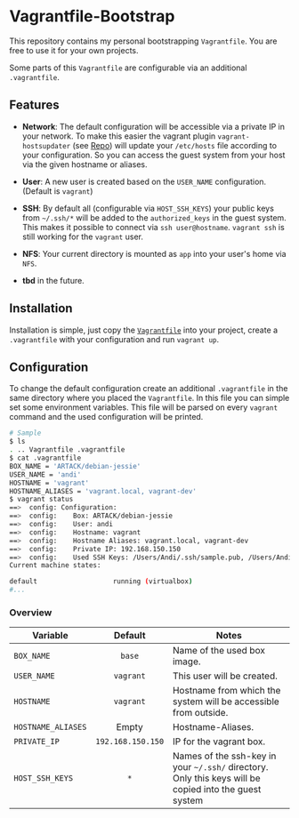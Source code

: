 # Vagrantfile-Bootstrap

This repository contains my personal bootstrapping `Vagrantfile`. You are free to use it for your own projects.

Some parts of this `Vagrantfile` are configurable via an additional `.vagrantfile`.

## Features

* **Network**: The default configuration will be accessible via a private IP in your network. To make this easier the vagrant plugin `vagrant-hostsupdater` (see [Repo](https://github.com/cogitatio/vagrant-hostsupdater)) will update your `/etc/hosts` file according to your configuration. So you can access the guest system from your host via the given hostname or aliases.

* **User**: A new user is created based on the `USER_NAME` configuration. (Default is `vagrant`)

* **SSH**: By default all (configurable via `HOST_SSH_KEYS`) your public keys from `~/.ssh/*` will be added to the `authorized_keys` in the guest system. This makes it possible to connect via `ssh user@hostname`. `vagrant ssh` is still working for the `vagrant` user.

* **NFS**: Your current directory is mounted as `app` into your user's home via `NFS`.

* **tbd** in the future.

## Installation

Installation is simple, just copy the [`Vagrantfile`](./Vagrantfile) into your project, create a `.vagrantfile` with your configuration and run `vagrant up`.

## Configuration

To change the default configuration create an additional `.vagrantfile` in the same directory where you placed the `Vagrantfile`.
In this file you can simple set some environment variables.
This file will be parsed on every `vagrant` command and the used configuration will be printed.
```bash
# Sample
$ ls
. .. Vagrantfile .vagrantfile
$ cat .vagrantfile
BOX_NAME = 'ARTACK/debian-jessie'
USER_NAME = 'andi'
HOSTNAME = 'vagrant'
HOSTNAME_ALIASES = 'vagrant.local, vagrant-dev'
$ vagrant status
==>  config: Configuration:
==>  config: 	Box: ARTACK/debian-jessie
==>  config: 	User: andi
==>  config: 	Hostname: vagrant
==>  config: 	Hostname Aliases: vagrant.local, vagrant-dev
==>  config: 	Private IP: 192.168.150.150
==>  config: 	Used SSH Keys: /Users/Andi/.ssh/sample.pub, /Users/Andi/.ssh/sample2.pub
Current machine states:

default                   running (virtualbox)
#...
```

### Overview
| Variable           | Default           | Notes                                                           |
| ------------------ |:-----------------:| --------------------------------------------------------------- |
| `BOX_NAME`         | `base`            | Name of the used box image.                                     |
| `USER_NAME`        | `vagrant`         | This user will be created.                                      |
| `HOSTNAME`         | `vagrant`         | Hostname from which the system will be accessible from outside. |
| `HOSTNAME_ALIASES` | Empty             | Hostname-Aliases.                                               |
| `PRIVATE_IP`       | `192.168.150.150` | IP for the vagrant box.                                         |
| `HOST_SSH_KEYS`    | `*`               | Names of the ssh-key in your `~/.ssh/` directory. Only this keys will be copied into the guest system |
